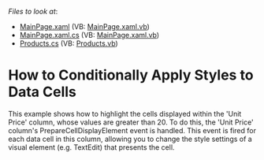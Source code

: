 <!-- default file list -->
*Files to look at*:

* [MainPage.xaml](./CS/AgDataGrid_ConditionalFormatting/MainPage.xaml) (VB: [MainPage.xaml.vb](./VB/AgDataGrid_ConditionalFormatting/MainPage.xaml.vb))
* [MainPage.xaml.cs](./CS/AgDataGrid_ConditionalFormatting/MainPage.xaml.cs) (VB: [MainPage.xaml.vb](./VB/AgDataGrid_ConditionalFormatting/MainPage.xaml.vb))
* [Products.cs](./CS/AgDataGrid_ConditionalFormatting/Products.cs) (VB: [Products.vb](./VB/AgDataGrid_ConditionalFormatting/Products.vb))
<!-- default file list end -->
# How to Conditionally Apply Styles to Data Cells


<p>This example shows how to highlight the cells displayed within the 'Unit Price' column, whose values are greater than 20. To do this, the 'Unit Price' column's PrepareCellDisplayElement event is handled. This event is fired for each data cell in this column, allowing you to change the style settings of a visual element (e.g. TextEdit) that presents the cell.</p>

<br/>


